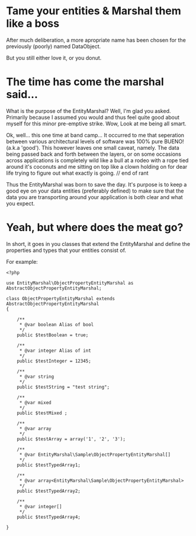 Tame your entities & Marshal them like a boss
=============================================

After much deliberation, a more apropriate name has been chosen for the previously (poorly) named DataObject.

But you still either love it, or you donut.


The time has come the marshal said...
=====================================

What is the purpose of the EntityMarshal? Well, I'm glad you asked. Primarily because I assumed you would and thus feel quite good about myself for this minor pre-emptive strike. Wow, Look at me being all smart.

Ok, well... this one time at band camp... It occurred to me that seperation between various architectural levels of software was 100% pure BUENO! (a.k.a 'good'). This however leaves one small caveat, namely. The data being passed back and forth between the layers, or on some occasions across applications is completely wild like a bull at a rodeo with a rope tied around it's coconuts and me sitting on top like a clown holding on for dear life trying to figure out what exactly is going. // end of rant

Thus the EntityMarshal was born to save the day. It's purpose is to keep a good eye on your data entities (preferably defined) to make sure that the data you are transporting around your application is both clear and what you expect.


Yeah, but where does the meat go?
=================================

In short, it goes in you classes that extend the EntityMarshal and define the properties and types that your entities consist of.

For example:

    <?php

    use EntityMarshal\ObjectPropertyEntityMarshal as AbstractObjectPropertyEntityMarshal;

    class ObjectPropertyEntityMarshal extends AbstractObjectPropertyEntityMarshal
    {

        /**
         * @var boolean Alias of bool
         */
        public $testBoolean = true;

        /**
         * @var integer Alias of int
         */
        public $testInteger = 12345;

        /**
         * @var string
         */
        public $testString = "test string";

        /**
         * @var mixed
         */
        public $testMixed ;

        /**
         * @var array
         */
        public $testArray = array('1', '2', '3');

        /**
         * @var EntityMarshal\Sample\ObjectPropertyEntityMarshal[]
         */
        public $testTypedArray1;

        /**
         * @var array<EntityMarshal\Sample\ObjectPropertyEntityMarshal>
         */
        public $testTypedArray2;

        /**
         * @var integer[]
         */
        public $testTypedArray4;

    }

